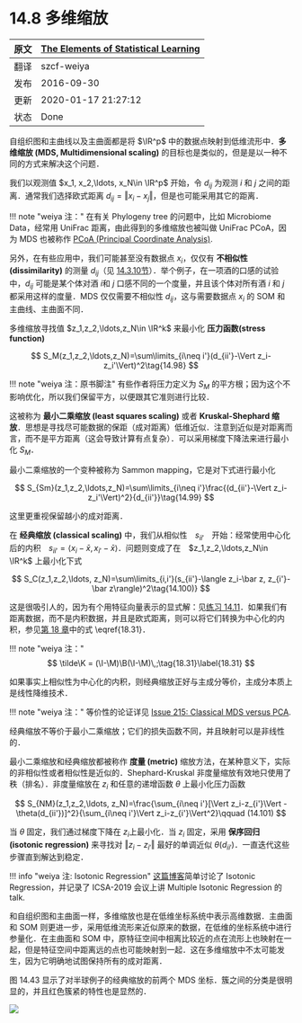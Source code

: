 # 14.8 多维缩放

| 原文   | [The Elements of Statistical Learning](https://esl.hohoweiya.xyz/book/The%20Elements%20of%20Statistical%20Learning.pdf#page=589) |
| ---- | ---------------------------------------- |
| 翻译   | szcf-weiya                               |
| 发布 | 2016-09-30 |
|更新|2020-01-17 21:27:12|
|状态|Done|

自组织图和主曲线以及主曲面都是将 $\IR^p$ 中的数据点映射到低维流形中．**多维缩放 (MDS, Multidimensional scaling)** 的目标也是类似的，但是是以一种不同的方式来解决这个问题．

我们以观测值 $x_1, x_2,\ldots, x_N\in \IR^p$ 开始，令 $d_{ij}$ 为观测 $i$ 和 $j$ 之间的距离．通常我们选择欧式距离 $d_{ij}=\Vert x_i-x_j\Vert$，但是也可能采用其它的距离．

!!! note "weiya 注："
    在有关 Phylogeny tree 的问题中，比如 Microbiome Data，经常用 UniFrac 距离，由此得到的多维缩放也被叫做 UniFrac PCoA，因为 MDS 也被称作 [PCoA (Principal Coordinate Analysis)](https://en.wikipedia.org/wiki/Multidimensional_scaling).

另外，在有些应用中，我们可能甚至没有数据点 $x_i$，仅仅有 **不相似性 (dissimilarity)** 的测量 $d_{ij}$（见 [14.3.10节](14.3-Cluster-Analysis/index.html)）．举个例子，在一项酒的口感的试验中，$d_{ij}$ 可能是某个体对酒 $i$和 $j$ 口感不同的一个度量，并且该个体对所有酒 $i$ 和 $j$ 都采用这样的度量．MDS 仅仅需要不相似性 $d_{ij}$，这与需要数据点 $x_i$ 的 SOM 和主曲线、主曲面不同．

多维缩放寻找值 $z_1,z_2,\ldots,z_N\in \IR^k$ 来最小化 **压力函数(stress function)**

$$
S_M(z_1,z_2,\ldots,z_N)=\sum\limits_{i\neq i'}(d_{ii'}-\Vert z_i-z_i'\Vert)^2\tag{14.98}
$$

!!! note "weiya 注：原书脚注"
    有些作者将压力定义为 $S_M$ 的平方根；因为这个不影响优化，所以我们保留平方，以便跟其它准则进行比较．

这被称为 **最小二乘缩放 (least squares scaling)** 或者 **Kruskal-Shephard 缩放**．思想是寻找尽可能数据的保距（成对距离）低维近似．注意到近似是对距离而言，而不是平方距离（这会导致计算有点复杂）．可以采用梯度下降法来进行最小化 $S_M$．

最小二乘缩放的一个变种被称为 Sammon mapping，它是对下式进行最小化

$$
S_{Sm}(z_1,z_2,\ldots,z_N)=\sum\limits_{i\neq i'}\frac{(d_{ii'}-\Vert z_i-z_i'\Vert)^2}{d_{ii'}}\tag{14.99}
$$

这里更重视保留越小的成对距离．

在 **经典缩放 (classical scaling)** 中，我们从相似性　$s_{ii'}$　开始：经常使用中心化后的内积　$s_{ii'}=\langle x_i-\bar x,x_{i'}-\bar x\rangle$．问题则变成了在　$z_1,z_2,\ldots,z_N\in \IR^k$ 上最小化下式

$$
S_C(z_1,z_2,\ldots, z_N)=\sum\limits_{i,i'}(s_{ii'}-\langle z_i-\bar z, z_{i'}-\bar z\rangle)^2\tag{14.100)}
$$

这是很吸引人的，因为有个用特征向量表示的显式解：见[练习 14.11](https://github.com/szcf-weiya/ESL-CN/issues/203)．如果我们有距离数据，而不是内积数据，并且是欧式距离，则可以将它们转换为中心化的内积，参见[第 18 章](/18-High-Dimensional-Problems/18.5-Classification-When-Features-are-Unavailable/index.html)中的式 \eqref{18.31}．

!!! note "weiya 注："
    $$
    \tilde\K = (\I-\M)\B(\I-\M)\,;\tag{18.31}\label{18.31}
    $$

如果事实上相似性为中心化的内积，则经典缩放正好与主成分等价，主成分本质上是线性降维技术．

!!! note "weiya 注："
    等价性的论证详见 [Issue 215: Classical MDS versus PCA](https://github.com/szcf-weiya/ESL-CN/issues/215).

经典缩放不等价于最小二乘缩放；它们的损失函数不同，并且映射可以是非线性的．

最小二乘缩放和经典缩放都被称作 **度量 (metric)** 缩放方法，在某种意义下，实际的非相似性或者相似性是近似的．Shephard-Kruskal 非度量缩放有效地只使用了秩（排名）．非度量缩放在 $z_i$ 和任意的递增函数 $\theta$ 上最小化压力函数

$$
S_{NM}(z_1,z_2,\ldots, z_N)=\frac{\sum_{i\neq i'}[\Vert z_i-z_{i'}\Vert - \theta(d_{ii'})]^2}{\sum_{i\neq i'}\Vert z_i-z_{i'}\Vert^2}\qquad (14.101)
$$

当 $\theta$ 固定，我们通过梯度下降在 $z_i$上最小化．当 $z_i$ 固定，采用 **保序回归 (isotonic regression)** 来寻找对 $\Vert z_i-z_{i'}\Vert$ 最好的单调近似 $\theta(d_{ii'})$．一直迭代这些步骤直到解达到稳定．

!!! info "weiya 注: Isotonic Regression"
    [这篇博客](https://stats.hohoweiya.xyz/2020/02/20/multiple-isotonic-regression/)简单讨论了 Isotonic Regression，并记录了 ICSA-2019 会议上讲 Multiple Isotonic Regression 的 talk.

和自组织图和主曲面一样，多维缩放也是在低维坐标系统中表示高维数据．主曲面和 SOM 则更进一步，采用低维流形来近似原来的数据，在低维的坐标系统中进行参量化．在主曲面和 SOM 中，原特征空间中相离比较近的点在流形上也映射在一起，但是特征空间中距离远的点也可能映射到一起．这在多维缩放中不太可能发生，因为它明确地试图保持所有的成对距离．

图 14.43 显示了对半球例子的经典缩放的前两个 MDS 坐标．簇之间的分类是很明显的，并且红色簇紧的特性也是显然的．

![](../img/14/fig14.43.png)
